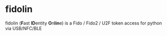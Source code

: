 # fidolin 
fidolin (**F**ast **ID**entity **O**n**lin**e) is a Fido / Fido2 / U2F token access for python via USB/NFC/BLE
